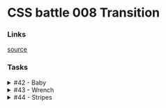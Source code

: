 # CSS battle 008 Transition

### Links

[source](https://cssbattle.dev/battle/8)

### Tasks

<details>
  <summary>#42 - Baby</summary>

[Task](https://cssbattle.dev/play/42)

    <div><p a><p a><p b>
    <style>
      body {
        margin: 50px 100px;
        background: #293462;
      }
      div {
        position: relative;
        height: 100%;
        background: #FE5F55;
        border-radius: 100% 100% 50% 50%;
        overflow: hidden;
      }
      p {
        width: 60px;
        height: 60px;
        background: #FFF1C1;
        border-radius: 50%;
        position: absolute;
        top: 74px;
        left: 20px;
      }
      p + p {
        left: 120px;
      }
      [a] {
        box-shadow: 0px -120px 0 20px #FFF1C1;
      }
      [b] {
        width: 40px;
        height: 10px;
        top: 154px;
        left: 80px;
        border-radius: 10px;
      }
    </style>

</details>

<details>
  <summary>#43 - Wrench</summary>

[Task](https://cssbattle.dev/play/43)

    <p><p>
    <style>
      body {
        margin: 30px 0 0 145px;
      background: #6592CF;
      }
      p {
        margin: 0;
        width: 40px;
        height: 182px;
        border: solid 30px #243D83;
        border-radius: 0 100px 100px 0;
        border-left: none;
        float: left;
      }
      p + p {
        margin-left: -30px;
        transform: rotate(180deg);
      }
    </style>

</details>

<details>
  <summary>#44 - Stripes</summary>

[Task](https://cssbattle.dev/play/44)

    <p a><p b><p b>
    <style>
      * {
        background: #1A4341;
      }
      body {
        margin: 60px;
      }
      [a] {
        margin: 0;
        background: repeating-linear-gradient(#F3AC3C, #F3AC3C 20px, #1A4341 20px, #1A4341 40px);
        width: 100%;
        height: 100%;
        float: left;
      }
      [b] {
        position: fixed;
        top: 0;
        left: -150px;
        margin: 0;
        border-radius: 50%;
        width: 300px;
        height: 300px;
      }
      [b] + [b] {
        left: 250px;
      }
    </style>

</details>
